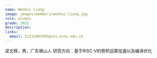 ```yaml
---
name: Wenhui Liang
image: images/members/wenhui-liang.jpg
role: alumni
grade: 2021
description: 
links:
  email: 51215903095@stu.ecnu.edu.cn
---
```


梁文辉，男，广东佛山人
研究方向：基于RISC-V的卷积运算加速以及编译优化